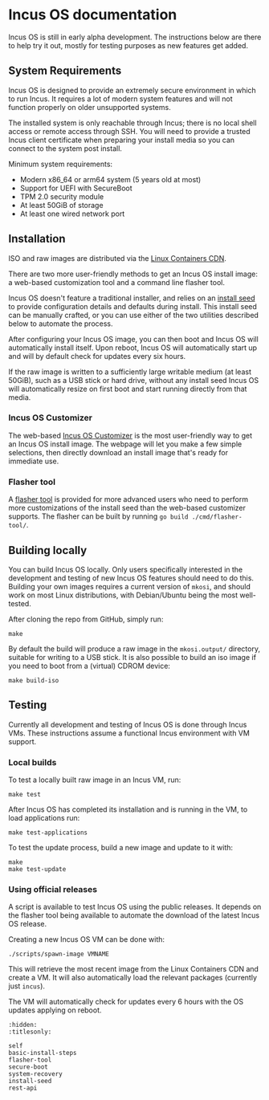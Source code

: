 # Incus OS documentation
Incus OS is still in early alpha development. The instructions below are
there to help try it out, mostly for testing purposes as new features get
added.

## System Requirements

Incus OS is designed to provide an extremely secure environment in which to
run Incus. It requires a lot of modern system features and will not function
properly on older unsupported systems.

The installed system is only reachable through Incus; there is no local shell
access or remote access through SSH. You will need to provide a trusted Incus
client certificate when preparing your install media so you can connect to
the system post install.

Minimum system requirements:

  * Modern x86_64 or arm64 system (5 years old at most)
  * Support for UEFI with SecureBoot
  * TPM 2.0 security module
  * At least 50GiB of storage
  * At least one wired network port

## Installation
ISO and raw images are distributed via the [Linux Containers CDN](https://images.linuxcontainers.org/os/).

There are two more user-friendly methods to get an Incus OS install image: a
web-based customization tool and a command line flasher tool.

Incus OS doesn't feature a traditional installer, and relies on an [install seed](install-seed.md)
to provide configuration details and defaults during install. This install
seed can be manually crafted, or you can use either of the two utilities
described below to automate the process.

After configuring your Incus OS image, you can then boot and Incus OS will
automatically install itself. Upon reboot, Incus OS will automatically start
up and will by default check for updates every six hours.

If the raw image is written to a sufficiently large writable medium (at least
50GiB), such as a USB stick or hard drive, without any install seed Incus OS
will automatically resize on first boot and start running directly from that
media.

### Incus OS Customizer

The web-based [Incus OS Customizer](https://incusos-customizer.linuxcontainers.org/ui/)
is the most user-friendly way to get an Incus OS install image. The webpage
will let you make a few simple selections, then directly download an install
image that's ready for immediate use.

### Flasher tool

A [flasher tool](flasher-tool.md) is provided for more advanced users who need
to perform more customizations of the install seed than the web-based customizer
supports. The flasher can be built by running `go build ./cmd/flasher-tool/`.

## Building locally
You can build Incus OS locally. Only users specifically interested in the
development and testing of new Incus OS features should need to do this.
Building your own images requires a current version of `mkosi`, and should work
on most Linux distributions, with Debian/Ubuntu being the most well-tested.

After cloning the repo from GitHub, simply run:

    make

By default the build will produce a raw image in the `mkosi.output/` directory,
suitable for writing to a USB stick. It is also possible to build an iso
image if you need to boot from a (virtual) CDROM device:

    make build-iso

## Testing
Currently all development and testing of Incus OS is done through Incus VMs.
These instructions assume a functional Incus environment with VM support.

### Local builds
To test a locally built raw image in an Incus VM, run:

    make test

After Incus OS has completed its installation and is running in the VM, to load
applications run:

    make test-applications

To test the update process, build a new image and update to it with:

    make
    make test-update

### Using official releases
A script is available to test Incus OS using the public releases. It depends on
the flasher tool being available to automate the download of the latest Incus OS
release.

Creating a new Incus OS VM can be done with:

    ./scripts/spawn-image VMNAME

This will retrieve the most recent image from the Linux Containers CDN and
create a VM. It will also automatically load the relevant packages (currently
just `incus`).

The VM will automatically check for updates every 6 hours with the OS updates
applying on reboot.

```{toctree}
:hidden:
:titlesonly:

self
basic-install-steps
flasher-tool
secure-boot
system-recovery
install-seed
rest-api
```
